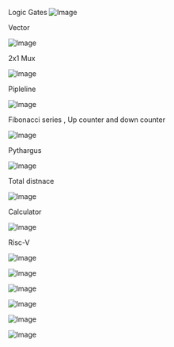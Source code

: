 


Logic Gates
![Image](https://github.com/user-attachments/assets/c7381ff7-67a6-466f-b8be-36d0579e2c84)

Vector

![Image](https://github.com/user-attachments/assets/c5f2b7fc-9c35-42c1-af07-3e8e0d2b22f2)


2x1 Mux

![Image](https://github.com/user-attachments/assets/02878690-9710-4121-a0ab-3ae0341a7ba6)

Pipleline

![Image](https://github.com/user-attachments/assets/f544154e-7021-415b-872a-1a257d36558c)

Fibonacci series , Up counter and down counter

![Image](https://github.com/user-attachments/assets/bf17c8db-c602-45bf-b5ae-898fac2217dc)

Pythargus 

![Image](https://github.com/user-attachments/assets/53bd6636-215f-48da-bebc-e203e86ab844)

Total distnace

![Image](https://github.com/user-attachments/assets/251628db-055c-4d96-83cc-773b93e18a4b)

Calculator

![Image](https://github.com/user-attachments/assets/45db766f-d17f-4ce4-a79b-d13fd4ae539c)

Risc-V

![Image](https://github.com/user-attachments/assets/16b9a21c-6da1-4cdb-940e-d8962d10d56e)

![Image](https://github.com/user-attachments/assets/2879edba-6f50-4bfa-b7bc-582e87d66606)

![Image](https://github.com/user-attachments/assets/0632b200-80e4-411f-a940-793ad02dc2e0)

![Image](https://github.com/user-attachments/assets/455b2d17-af70-4cd5-902b-58cc913bd83c)

![Image](https://github.com/user-attachments/assets/495a3ef2-9f30-4607-9e22-cd1970fde120)

![Image](https://github.com/user-attachments/assets/2019f34b-c61f-4d7b-892d-cd32fced5094)
